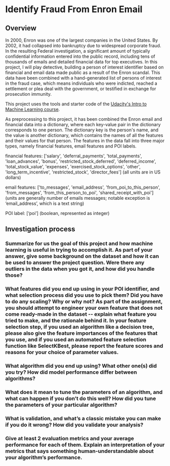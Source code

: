 # Identify Fraud From Enron Email

## Overview

In 2000, Enron was one of the largest companies in the United States. By 2002, it had collapsed into bankruptcy due to widespread corporate fraud. In the resulting Federal investigation, a significant amount of typically confidential information entered into the public record, including tens of thousands of emails and detailed financial data for top executives. In this project, I will play detective, building a person of interest identifier based on financial and email data made public as a result of the Enron scandal. This data have been combined with a hand-generated list of persons of interest in the fraud case, which means individuals who were indicted, reached a settlement or plea deal with the government, or testified in exchange for prosecution immunity.

This project uses the tools and starter code of the [Udacity's Intro to Machine Learning course](https://github.com/udacity/ud120-projects.git).

As preprocessing to this project, it has been combined the Enron email and financial data into a dictionary, where each key-value pair in the dictionary corresponds to one person. The dictionary key is the person's name, and the value is another dictionary, which contains the names of all the features and their values for that person. The features in the data fall into three major types, namely financial features, email features and POI labels.

financial features: ['salary', 'deferral_payments', 'total_payments', 'loan_advances', 'bonus', 'restricted_stock_deferred', 'deferred_income', 'total_stock_value', 'expenses', 'exercised_stock_options', 'other', 'long_term_incentive', 'restricted_stock', 'director_fees'] (all units are in US dollars)

email features: ['to_messages', 'email_address', 'from_poi_to_this_person', 'from_messages', 'from_this_person_to_poi', 'shared_receipt_with_poi'] (units are generally number of emails messages; notable exception is ‘email_address’, which is a text string)

POI label: [‘poi’] (boolean, represented as integer)

## Investigation process

### Summarize for us the goal of this project and how machine learning is useful in trying to accomplish it. As part of your answer, give some background on the dataset and how it can be used to answer the project question. Were there any outliers in the data when you got it, and how did you handle those?

### What features did you end up using in your POI identifier, and what selection process did you use to pick them? Did you have to do any scaling? Why or why not? As part of the assignment, you should attempt to engineer your own feature that does not come ready-made in the dataset -- explain what feature you tried to make, and the rationale behind it. In your feature selection step, if you used an algorithm like a decision tree, please also give the feature importances of the features that you use, and if you used an automated feature selection function like SelectKBest, please report the feature scores and reasons for your choice of parameter values.

### What algorithm did you end up using? What other one(s) did you try? How did model performance differ between algorithms?

### What does it mean to tune the parameters of an algorithm, and what can happen if you don’t do this well?  How did you tune the parameters of your particular algorithm?

### What is validation, and what’s a classic mistake you can make if you do it wrong? How did you validate your analysis?

### Give at least 2 evaluation metrics and your average performance for each of them. Explain an interpretation of your metrics that says something human-understandable about your algorithm’s performance.
